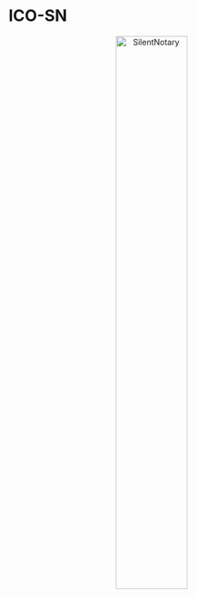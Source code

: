 # ICO-SN
<p align="center">
<img src="ICO-SN/logo_SN_png_256х256.png" width="50%" alt="SilentNotary">
</p>


